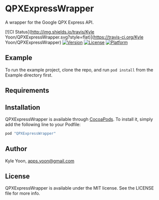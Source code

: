 # QPXExpressWrapper

A wrapper for the Google QPX Express API.

[![CI Status](http://img.shields.io/travis/Kyle Yoon/QPXExpressWrapper.svg?style=flat)](https://travis-ci.org/Kyle Yoon/QPXExpressWrapper)
[![Version](https://img.shields.io/cocoapods/v/QPXExpressWrapper.svg?style=flat)](http://cocoapods.org/pods/QPXExpressWrapper)
[![License](https://img.shields.io/cocoapods/l/QPXExpressWrapper.svg?style=flat)](http://cocoapods.org/pods/QPXExpressWrapper)
[![Platform](https://img.shields.io/cocoapods/p/QPXExpressWrapper.svg?style=flat)](http://cocoapods.org/pods/QPXExpressWrapper)

## Example

To run the example project, clone the repo, and run `pod install` from the Example directory first.

## Requirements

## Installation

QPXExpressWrapper is available through [CocoaPods](http://cocoapods.org). To install
it, simply add the following line to your Podfile:

```ruby
pod "QPXExpressWrapper"
```

## Author

Kyle Yoon, apps.yoon@gmail.com

## License

QPXExpressWrapper is available under the MIT license. See the LICENSE file for more info.
